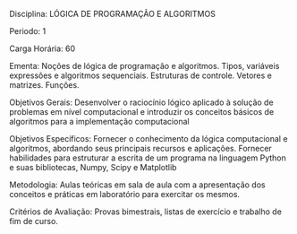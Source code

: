 Disciplina: LÓGICA DE PROGRAMAÇÃO E ALGORITMOS

Periodo: 1

Carga Horária: 60
 
Ementa:
    Noções de lógica de programação e algoritmos. Tipos, variáveis expressões e algoritmos sequenciais. Estruturas de controle. Vetores e matrizes. Funções.
 
Objetivos Gerais:
    Desenvolver o raciocínio lógico aplicado à solução de problemas em nível computacional e introduzir os conceitos básicos de algoritmos para a implementação computacional
 
Objetivos Específicos:
    Fornecer o conhecimento da lógica computacional e algoritmos, abordando seus principais recursos e aplicações. Fornecer habilidades para estruturar a escrita de um programa na linguagem Python e suas bibliotecas, Numpy, Scipy e Matplotlib
 
Metodologia:
    Aulas teóricas em sala de aula com a apresentação dos conceitos e práticas em laboratório para exercitar os mesmos.
 
Critérios de Avaliação:
    Provas bimestrais, listas de exercício e trabalho de fim de curso.
